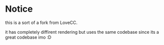 # Notice

this is a sort of a fork from LoveCC.

it has completely diffirent rendering but uses the same codebase since its a great codebase imo :D